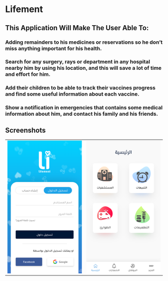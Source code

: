 # Lifement

## This Application Will Make The User Able To:
### Adding remainders to his medicines or reservations so he don’t miss anything important for his health.
### Search for any surgery, rays or department in any hospital nearby him by using his location, and this will save a lot of time and effort for him.
### Add their children to be able to track their vaccines progress and find some useful information about each vaccine.
### Show a notification in emergencies that contains some medical information about him, and contact his family and his friends.



## Screenshots
<table style={border:"none"}><tr><td><img src="https://github.com/Bfcaiofficial/medical_reminder/blob/master/Design/screens/%D8%AA%D8%B3%D8%AC%D9%8A%D9%84%20%D8%AF%D8%AE%D9%88%D9%84.png" alt="login"/></td><td><img src="https://github.com/Bfcaiofficial/medical_reminder/blob/master/Design/screens/%D8%A7%D9%84%D8%B1%D8%A6%D9%8A%D8%B3%D9%8A%D8%A9.png" alt="Home Page"/></td></tr></table>



